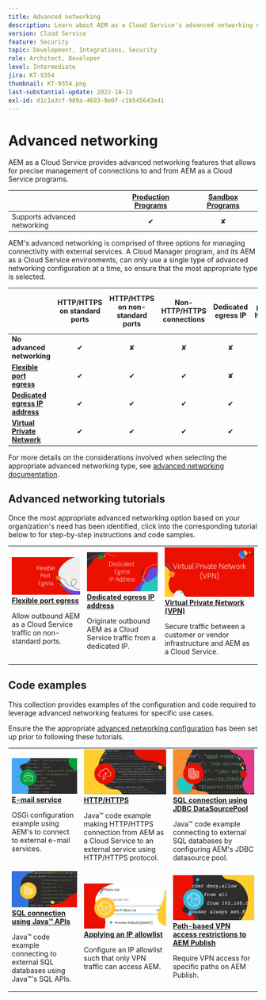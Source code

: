 ```yaml
---
title: Advanced networking
description: Learn about AEM as a Cloud Service's advanced networking options.
version: Cloud Service
feature: Security
topic: Development, Integrations, Security
role: Architect, Developer
level: Intermediate
jira: KT-9354
thumbnail: KT-9354.png
last-substantial-update: 2022-10-13
exl-id: d1c1a3cf-989a-4693-9e0f-c1b545643e41
---
```

# Advanced networking

AEM as a Cloud Service provides advanced networking features that allows for precise management of connections to and from AEM as a Cloud Service programs. 

|                                                   | [Production Programs](https://experienceleague.adobe.com/docs/experience-manager-cloud-service/content/implementing/using-cloud-manager/programs/introduction-production-programs.html) | [Sandbox Programs](https://experienceleague.adobe.com/docs/experience-manager-cloud-service/content/implementing/using-cloud-manager/programs/introduction-sandbox-programs.html) |
|---------------------------------------------------|:-----------------------:|:---------------------:|
| Supports advanced networking                      | &#10004;                | &#10008;             |


AEM's advanced networking is comprised of three options for managing connectivity with external services. A Cloud Manager program, and its AEM as a Cloud Service environments, can only use a single type of advanced networking configuration at a time, so ensure that the most appropriate type is selected.

|                                   | HTTP/HTTPS on standard ports | HTTP/HTTPS on non-standard ports | Non-HTTP/HTTPS connections | Dedicated egress IP | "No-proxy hosts" list | Connect to VPN-protected services | Limit AEM Publish traffic by IP |
|-----------------------------------|:----------------------------:|:--------------------------------:|:--------------------------:|:-------------------:|:-------------------------------------:|:-------------------------------------:|:----:|
| __No advanced networking__                                            | &#10004; | &#10008; | &#10008; | &#10008; | &#10008; | &#10008; | &#10008; |
| [__Flexible port egress__](./flexible-port-egress.md)                 | &#10004; | &#10004; | &#10004; | &#10008; | &#10008; | &#10008; | &#10008; |
| [__Dedicated egress IP address__](./dedicated-egress-ip-address.md)   | &#10004; | &#10004; | &#10004; | &#10004; | &#10004; | &#10008; | &#10008; |
| [__Virtual Private Network__](./vpn.md)                               | &#10004; | &#10004; | &#10004; | &#10004; | &#10004; | &#10004; | &#10004; |


For more details on the considerations involved when selecting the appropriate advanced networking type, see [advanced networking documentation](https://experienceleague.adobe.com/docs/experience-manager-cloud-service/security/configuring-advanced-networking.html).

## Advanced networking tutorials

Once the most appropriate advanced networking option based on your organization's need has been identified, click into the corresponding tutorial below to for step-by-step instructions and code samples.

<table>
  <tr>
   <td>
      <a  href="./flexible-port-egress.md"><img alt="Flexible port egress" src="./assets/flexible-port-egress.png"/></a>
      <div><strong><a href="./flexible-port-egress.md">Flexible port egress</a></strong></div>
      <p>
          Allow outbound AEM as a Cloud Service traffic on non-standard ports.
      </p>
    </td>   
   <td>
      <a  href="./dedicated-egress-ip-address.md"><img alt="FleDedicated egress IP address" src="./assets/dedicated-egress-ip-address.png"/></a>
      <div><strong><a href="./dedicated-egress-ip-address.md">Dedicated egress IP address</a></strong></div>
      <p>
        Originate outbound AEM as a Cloud Service traffic from a dedicated IP.
      </p>
    </td>   
   <td>
      <a  href="./vpn.md"><img alt="Virtual Private Network (VPN)" src="./assets/vpn.png"/></a>
      <div><strong><a href="./vpn.md">Virtual Private Network (VPN)</a></strong></div>
      <p>
        Secure traffic between a customer or vendor infrastructure and AEM as a Cloud Service.
      </p>
    </td>   
  </tr>
</table>

## Code examples

This collection provides examples of the configuration and code required to leverage advanced networking features for specific use cases.

Ensure the the appropriate [advanced networking configuration](#advanced-networking) has been set up prior to following these tutorials.

<table><tr>
   <td>
      <a  href="./examples/email-service.md"><img alt="Virtual Private Network (VPN)" src="./assets/code-examples__email.png"/></a>
      <div><strong><a href="./examples/email-service.md">E-mail service</a></strong></div>
      <p>
        OSGi configuration example using AEM's to connect to external e-mail services.
      </p>
    </td>  
    <td>
        <a  href="./examples/http-dedicated-egress-ip-vpn.md"><img alt="HTTP/HTTPS" src="./assets/code-examples__http.png"/></a>
        <div><strong><a href="./examples/http-dedicated-egress-ip-vpn.md">HTTP/HTTPS</a></strong></div>
        <p>
            Java&trade; code example making HTTP/HTTPS connection from AEM as a Cloud Service to an external service using HTTP/HTTPS protocol.
        </p>
    </td>
    <td>
      <a  href="./examples/sql-datasourcepool.md"><img alt="SQL connection using JDBC DataSourcePool" src="./assets//code-examples__sql-osgi.png"/></a>
      <div><strong><a href="./examples/sql-datasourcepool.md">SQL connection using JDBC DataSourcePool</a></strong></div>
      <p>
            Java&trade; code example connecting to external SQL databases by configuring AEM's JDBC datasource pool.
      </p>
    </td>   
    </tr><tr>
    <td>
      <a  href="./examples/sql-java-apis.md"><img alt="SQL connection using Java APIs" src="./assets/code-examples__sql-java-api.png"/></a>
      <div><strong><a href="./examples/sql-java-apis.md">SQL connection using Java&trade; APIs</a></strong></div>
      <p>
            Java&trade; code example connecting to external SQL databases using Java&trade;'s SQL APIs.
      </p>
    </td>   
    <td>
      <a  href="https://experienceleague.adobe.com/docs/experience-manager-cloud-service/implementing/using-cloud-manager/ip-allow-lists/apply-allow-list.html"><img alt="Applying an IP allow list" src="./assets/code_examples__vpn-allow-list.png"/></a>
      <div><strong><a href="https://experienceleague.adobe.com/docs/experience-manager-cloud-service/implementing/using-cloud-manager/ip-allow-lists/apply-allow-list.html">Applying an IP allowlist</a></strong></div>
      <p>
            Configure an IP allowlist such that only VPN traffic can access AEM.
      </p>
    </td>
   <td>
      <a  href="https://experienceleague.adobe.com/docs/experience-manager-cloud-service/security/configuring-advanced-networking.html#restrict-vpn-to-ingress-connections"><img alt="Path-based VPN access restrictions to AEM Publish" src="./assets/code_examples__vpn-path-allow-list.png"/></a>
      <div><strong><a href="https://experienceleague.adobe.com/docs/experience-manager-cloud-service/security/configuring-advanced-networking.html#restrict-vpn-to-ingress-connections">Path-based VPN access restrictions to AEM Publish</a></strong></div>
      <p>
            Require VPN access for specific paths on AEM Publish.
      </p>
    </td>
</tr>
</table>
